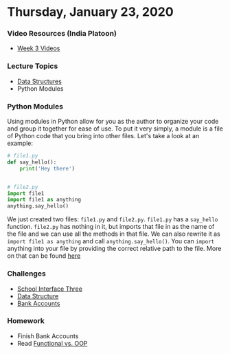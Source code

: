 Thursday, January 23, 2020
======================
### Video Resources (India Platoon)
- [Week 3 Videos](https://www.youtube.com/playlist?list=PLu0CiQ7bzwERYl9BQgqCObTzijFbd73Oe)

### Lecture Topics
* [Data Structures](https://github.com/kiloplatoon/data-structures)
* Python Modules

### Python Modules
Using modules in Python allow for you as the author to organize your code and group it together for ease of use. To put it very simply, a module is a file of Python code that you bring into other files. Let's take a look at an example:
```python
# file1.py
def say_hello():
    print('Hey there')


# file2.py
import file1
import file1 as anything
anything.say_hello()
```
We just created two files: `file1.py` and `file2.py`. `file1.py` has a `say_hello` function. `file2.py` has nothing in it, but imports that file in as the name of the file and we can use all the methods in that file. We can also rewrite it as `import file1 as anything` and call `anything.say_hello()`. You can `import` anything into your file by providing the correct relative path to the file. More on that can be found [here](https://www.tutorialspoint.com/python/python_modules.htm)

### Challenges
* [School Interface Three](https://github.com/kiloplatoon/school-interface-three)
* [Data Structure](https://github.com/kiloplatoon/data-structures)
* [Bank Accounts](https://github.com/kiloplatoon/bank-accounts)

### Homework
* Finish Bank Accounts
* Read [Functional vs. OOP](https://www.codenewbie.org/blogs/object-oriented-programming-vs-functional-programming)
